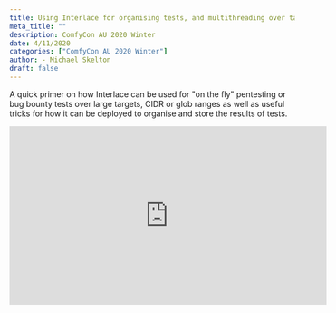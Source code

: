 ```yaml
---
title: Using Interlace for organising tests, and multithreading over targets}
meta_title: ""
description: ComfyCon AU 2020 Winter
date: 4/11/2020
categories: ["ComfyCon AU 2020 Winter"]
author: - Michael Skelton
draft: false
---
```

A quick primer on how Interlace can be used for "on the fly" pentesting or bug bounty tests over large targets, CIDR or glob ranges as well as useful tricks for how it can be deployed to organise and store the results of tests.

<iframe width="560" height="315" src="https://www.youtube.com/embed/vPnKFgjhlRg?si=m9OXWlDTmr3YOTN7" title="YouTube video player" frameborder="0" allow="accelerometer; autoplay; clipboard-write; encrypted-media; gyroscope; picture-in-picture; web-share" allowfullscreen></iframe>